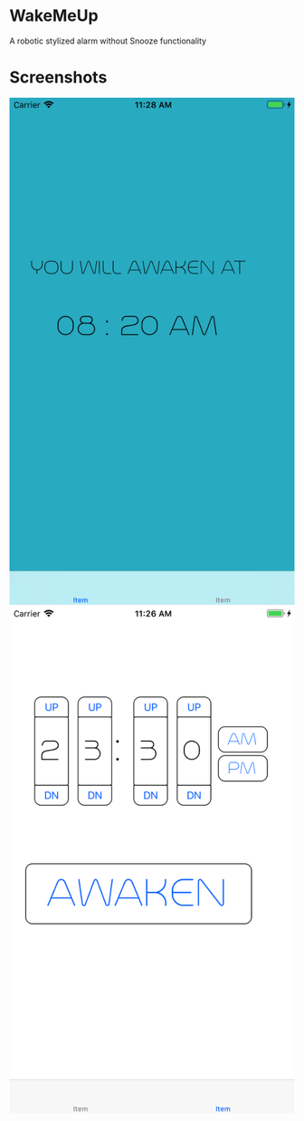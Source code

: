 # WakeMeUp
A robotic stylized alarm without Snooze functionality

# Screenshots

![Homepage Window](https://github.com/richard-chiang/WakeMeUp/blob/master/Wake%20Me%20Up/ScreenShots/homepage.png)
![Set Time Window](https://github.com/richard-chiang/WakeMeUp/blob/master/Wake%20Me%20Up/ScreenShots/setter-page.png)
